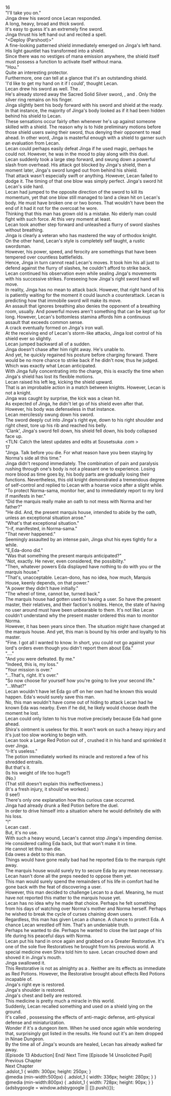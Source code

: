 16<br/>
"I'll take you on."<br/>
Jinga drew his sword once Lecan responded.<br/>
A long, heavy, broad and thick sword.<br/>
It's easy to guess it's an extremely fine sword.<br/>
Jinga thrust his left hand out and recited a spell.<br/>
"<Deploy (Parshoot)>"<br/>
A fine-looking patterned shield immediately emerged on Jinga's left hand.<br/>
His light gauntlet has transformed into a shield.<br/>
Since there was no vestiges of mana emission anywhere, the shield itself must possess a function to activate itself without mana.<br/>
"Hou."<br/>
Quite an interesting protector.<br/>
Furthermore, one can tell at a glance that it's an outstanding shield.<br/>
'I'd like to get my hand on it if I could', thought Lecan.<br/>
Lecan drew his sword as well. The <Sword of Rusk>.<br/>
He's already stored away the Sacred Solid Silver sword, <Guardian Jewel of Zana>, <Dagger of Harut> and <Lightning Dragon Gauntlet>. Only the silver ring remains on his finger.<br/>
Jinga slightly bent his body forward with his sword and shield at the ready.<br/>
In that instance, the majority of Jinga's body looked as if it had been hidden behind his shield to Lecan.<br/>
These sensations occur fairly often whenever he's up against someone skilled with a shield. The reason why is to hide preliminary motions before those shield users swing their sword, thus denying their opponent to read ahead. In other word, Jinga is masterful enough with a shield to garner such an evaluation from Lecan.<br/>
Lecan could perhaps easily defeat Jinga if he used magic, perhaps he could not. However, he was in the mood to play along with this duel.<br/>
Lecan suddenly took a large step forward, and swung down a powerful slash from overhead. His attack got blocked by Jinga's shield, then a moment later, Jinga's sword lunged out from behind his shield.<br/>
That attack wasn't especially swift or anything. However, Lecan failed to dodge it. The timing of that one blow was simply perfect. Jinga's sword hit Lecan's side hard.<br/>
Lecan had jumped to the opposite direction of the sword to kill its momentum, yet that one blow still managed to land a clean hit on Lecan's body. He must have broken one or two bones. That wouldn't have been the end of it had it not for the <Overking Bear> overcoat he wore.<br/>
Thinking that this man has grown old is a mistake. No elderly man could fight with such force. At this very moment at least.<br/>
Lecan took another step forward and unleashed a flurry of sword slashes without breathing.<br/>
Jinga is clearly a veteran who has mastered the way of orthodox knight.<br/>
On the other hand, Lecan's style is completely self taught, a rustic swordsman.<br/>
However, his power, speed, and ferocity are somethings that have been tempered over countless battlefields.<br/>
Hence, Jinga in turn cannot read Lecan's moves. It took him his all just to defend against the flurry of slashes, he couldn't afford to strike back.<br/>
Lecan continued his observation even while sealing Jinga's movements with his successive strikes. Foreseeing how Jinga's right sword hand will move.<br/>
In reality, Jinga has no mean to attack back. However, that right hand of his is patiently waiting for the moment it could launch a counterattack. Lecan is predicting how that immobile sword will make its move.<br/>
An assault that ignores breathing also denies the opponent of a breathing room, usually. And powerful moves aren't something that can be kept up for long. However, Lecan's bottomless stamina affords him a continuous assault that exceeds common sense.<br/>
A crack eventually formed on Jinga's iron wall.<br/>
At the receiving end of Lecan's storm-like attacks, Jinga lost control of his shield ever so slightly.<br/>
Lecan jumped backward all of a sudden.<br/>
Jinga doesn't chase after him right away. He's unable to.<br/>
And yet, he quickly regained his posture before charging forward. There would be no more chance to strike back if he didn't now, thus he judged.<br/>
Which was exactly what Lecan anticipated.<br/>
With Jinga fully concentrating into the charge, this is exactly the time when Jinga's shield has lost its flexible motions.<br/>
Lecan raised his left leg, kicking the shield upward.<br/>
That is an improbable action in a match between knights. However, Lecan is not a knight.<br/>
Jinga was caught by surprise, the kick was a clean hit.<br/>
As expected of Jinga, he didn't let go of his shield even after that.<br/>
However, his body was defenseless in that instance.<br/>
Lecan mercilessly swung down his sword.<br/>
The sword deeply cut into Jinga's right eye, down to his right shoulder and right chest, tore up his rib and reached his belly.<br/>
'Clank', Jinga's sword fell down, his shield fell down, his body collapsed face up.<br/>
<TLN: Catch the latest updates and edits at Sousetsuka .com ><br/>
17<br/>
"Jinga. Talk before you die. For what reason have you been staying by Norma's side all this time."<br/>
Jinga didn't respond immediately. The combination of pain and paralysis rushing through one's body is not a pleasant one to experience. Losing more blood as time goes by, his body parts are gradually losing their functions. Nevertheless, this old knight demonstrated a tremendous degree of self-control and replied to Lecan with a hoarse voice after a slight while.<br/>
"To protect Norma-sama, monitor her, and to immediately report to my lord if <Purification> manifests in her."<br/>
"Did the marquis really make an oath to not mess with Norma and her father?"<br/>
"He did. And, the present marquis house, intended to abide by the oath, unless an exceptional situation arose."<br/>
"What's that exceptional situation."<br/>
"I-if, <Purification> manifested, in Norma-sama."<br/>
"That never happened."<br/>
Seemingly assaulted by an intense pain, Jinga shut his eyes tightly for a while.<br/>
"E,Eda-dono did."<br/>
"Was that something the present marquis anticipated?"<br/>
"Not, exactly. He never, even considered, the possibility."<br/>
"Then, whatever powers Eda displayed have nothing to do with you or the marquis house."<br/>
"That's, unacceptable. Lecan-dono, has no idea, how much, Marquis House, keenly depends, on that power."<br/>
"A power they didn't have initially."<br/>
"The wheel of time, cannot be, turned back."<br/>
The marquis house had gotten used to having a <Purification> user. So have the present master, their relatives, and their faction's nobles. Hence, the state of having no <Purification> user around must have been unbearable to them. It's not like Lecan couldn't understand why the present master ordered this man to monitor Norma.<br/>
However, it has been years since then. The situation might have changed at the marquis house. And yet, this man is bound by his order and loyalty to his master.<br/>
"Fine. I got all I wanted to know. In short, you could not go against your lord's orders even though you didn't report them about Eda."<br/>
"...."<br/>
"And you were defeated. By me."<br/>
"Indeed, this is, my loss."<br/>
"Your mission is over."<br/>
"...That's, right. It's over."<br/>
"So now choose for yourself how you're going to live your second life."<br/>
"...What?"<br/>
Lecan wouldn't have let Eda go off on her own had he known this would happen. Eda's <Recovery> would surely save this man.<br/>
No, this man wouldn't have come out of hiding to attack Lecan had he known Eda was nearby. Even if he did, he likely would choose death the moment he lost.<br/>
Lecan could only listen to his true motive precisely because Eda had gone ahead.<br/>
Shira's ointment is useless for this. It won't work on such a heavy injury and it's just too slow working to begin with.<br/>
Lecan took a Large Red Potion out of <Storage>, crushed it in his hand and sprinkled it over Jinga.<br/>
"I-It's useless."<br/>
The potion immediately worked its miracle and restored a few of his shredded entrails.<br/>
But that's it.<br/>
(Is his weight of life too huge?)<br/>
(No.)<br/>
(That still doesn't explain this ineffectiveness.)<br/>
(It's a fresh injury, it should've worked.)<br/>
(I see!)<br/>
There's only one explanation how this curious case occurred.<br/>
Jinga had already drunk a Red Potion before the duel.<br/>
In order to drive himself into a situation where he would definitely die with his loss.<br/>
"<Recovery>!"<br/>
Lecan cast <Recovery>.<br/>
But, it's no use.<br/>
With such a heavy wound, Lecan's <Recovery> cannot stop Jinga's impending demise.<br/>
He considered calling Eda back, but that won't make it in time.<br/>
He cannot let this man die.<br/>
Eda owes a debt to this man.<br/>
Things would have gone really bad had he reported Eda to the marquis right away.<br/>
The marquis house would surely try to secure Eda by any mean necessary. Lecan hasn't done all the preps needed to oppose them yet.<br/>
This man would surely spend the remainders of his life in comfort had he gone back with the feat of discovering a <Purification> user.<br/>
However, this man decided to challenge Lecan to a duel. Meaning, he must have not reported this matter to the marquis house yet.<br/>
Lecan has no idea why he made that choice. Perhaps he felt something from his days of watching over Norma's mother and Norma herself. Perhaps he wished to break the cycle of curses chaining down <Purification> users.<br/>
Regardless, this man has given Lecan a chance. A chance to protect Eda. A chance Lecan wrestled off him. That's an undeniable truth.<br/>
Perhaps he wanted to die. Perhaps he wanted to close the last page of his life during his peaceful days with Norma.<br/>
Lecan put his hand in <Storage> once again and grabbed on a Greater Restorative. It's one of the sole five Restoratives he brought from his previous world. A special medicine even Shira told him to save. Lecan crouched down and shoved it in Jinga's mouth.<br/>
Jinga swallowed it.<br/>
This Restorative is not as almighty as a <God Cure>. Neither are its effects as immediate as Red Potions. However, the Restorative brought about effects Red Potions incapable of.<br/>
Jinga's right eye is restored.<br/>
Jinga's shoulder is restored.<br/>
Jinga's chest and belly are restored.<br/>
This medicine is pretty much a miracle in this world.<br/>
Suddenly, Lecan recalled something and used <Appraisal> on a shield lying on the ground.<br/>
It's called <Shield of Wolkan>, possessing the effects of anti-magic defense, anti-physical defense and miniaturization.<br/>
Wonder if it's a dungeon item. When he used <Appraisal> once again while wondering that, <Drop Location> surprisingly got listed in the results. He found out it's an item dropped in Ninae Dungeon.<br/>
By the time all of Jinga's wounds are healed, Lecan has already walked far away.<br/>
[Episode 13 Abduction] End/ Next Time [Episode 14 Unsolicited Pupil]<br/>
Previous Chapter<br/>
Next Chapter <br/>
.adslot_1 { width: 300px; height: 250px; }<br/>
@media (min-width:500px) { .adslot_1 { width: 336px; height: 280px; } }<br/>
@media (min-width:800px) { .adslot_1 { width: 728px; height: 90px; } }<br/>
(adsbygoogle = window.adsbygoogle || []).push({});<br/>
